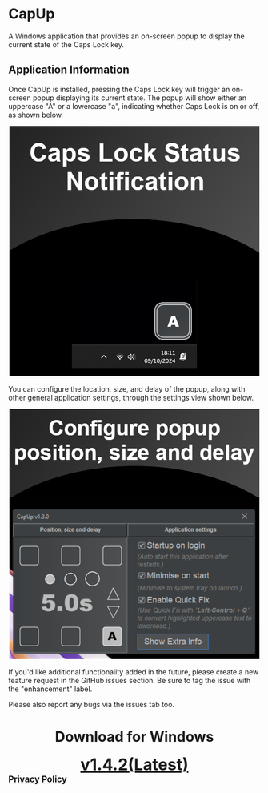 # CapUp

A Windows application that provides an on-screen popup to display the current 
state of the Caps Lock key.

## Application Information

Once CapUp is installed, pressing the Caps Lock key will trigger an 
on-screen popup displaying its current state. The popup will show either an uppercase "A" or a lowercase "a", indicating whether Caps Lock is on or off, as shown below.

<p style="text-align: center;">
  <img src="misc%2Fmicrosoft%2Fscreenshots%2F1_popup_cap_key_state.png" alt="Screenshot 1">
</p>

You can configure the location, size, and delay of the popup, along with other general application settings, through the settings view shown below.

<p style="text-align: center;">
  <img src="misc%2Fmicrosoft%2Fscreenshots%2F2_popup_settings.png" alt="Screenshot 2">
</p>

If you'd like additional functionality added in the future, please create a new 
feature request in the GitHub issues section. Be sure to tag the issue with the "enhancement" label.

Please also report any bugs via the issues tab too.

<div style="text-align: center;">
  <h1>Download for Windows</h1>
  <a style="font-size: 32px; font-weight: bold;" href="https://kyle-bowden.github.io/cap-lock-popup/downloads/v1.4.2/CapUp-1.4.2.msi">
    v1.4.2(Latest)
  </a>
</div>

<a style="font-size: 17px; font-weight: bold;" href="https://kyle-bowden.github.io/cap-lock-popup/PRIVACY_POLICY.html">
    Privacy Policy
</a>
